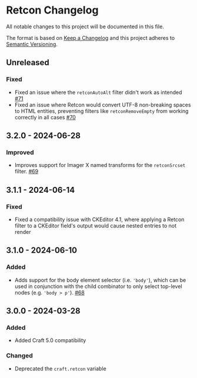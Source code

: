 # Retcon Changelog

All notable changes to this project will be documented in this file.

The format is based on [Keep a Changelog](http://keepachangelog.com/) and this project adheres to [Semantic Versioning](http://semver.org/).

## Unreleased
### Fixed 
- Fixed an issue where the `retconAutoAlt` filter didn't work as intended [#71](https://github.com/mmikkel/Retcon-Craft/issues/71)
- Fixed an issue where Retcon would convert UTF-8 non-breaking spaces to HTML entities, preventing filters like `retconRemoveEmpty` from working correctly in all cases [#70](https://github.com/mmikkel/Retcon-Craft/issues/70)

## 3.2.0 - 2024-06-28
### Improved  
- Improves support for Imager X named transforms for the `retconSrcset` filter. [#69](https://github.com/mmikkel/Retcon-Craft/issues/69)

## 3.1.1 - 2024-06-14
### Fixed
- Fixed a compatibility issue with CKEditor 4.1, where applying a Retcon filter to a CKEditor field's output would cause nested entries to not render 

## 3.1.0 - 2024-06-10
### Added  
- Adds support for the body element selector (i.e. `'body'`), which can be used in conjunction with the child combinator to only select top-level nodes (e.g. `'body > p'`). [#68](https://github.com/mmikkel/Retcon-Craft/issues/68) 

## 3.0.0 - 2024-03-28
### Added
- Added Craft 5.0 compatibility
### Changed
- Deprecated the `craft.retcon` variable
